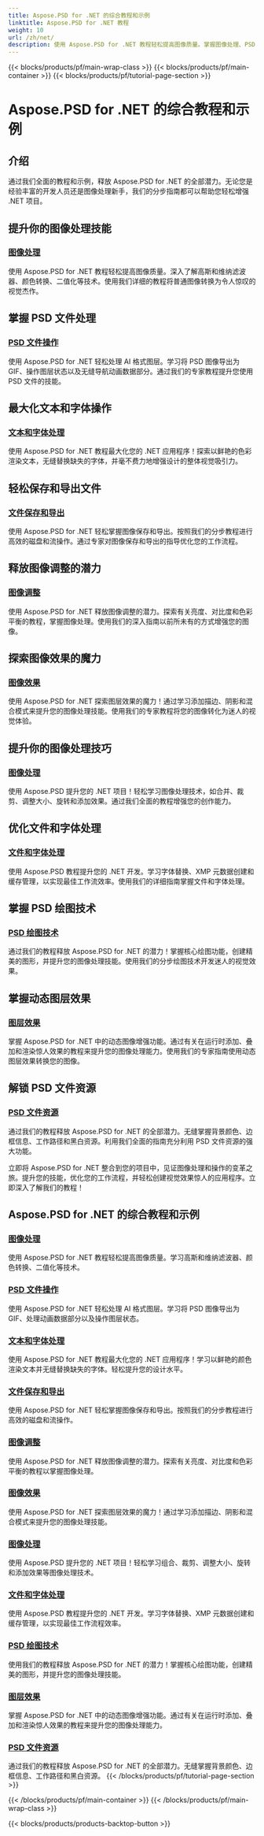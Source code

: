 ```yaml
---
title: Aspose.PSD for .NET 的综合教程和示例
linktitle: Aspose.PSD for .NET 教程
weight: 10
url: /zh/net/
description: 使用 Aspose.PSD for .NET 教程轻松提高图像质量。掌握图像处理、PSD 文件操作、文本和字体处理等。
---
```


{{< blocks/products/pf/main-wrap-class >}}
{{< blocks/products/pf/main-container >}}
{{< blocks/products/pf/tutorial-page-section >}}

# Aspose.PSD for .NET 的综合教程和示例

## 介绍
通过我们全面的教程和示例，释放 Aspose.PSD for .NET 的全部潜力。无论您是经验丰富的开发人员还是图像处理新手，我们的分步指南都可以帮助您轻松增强 .NET 项目。

## 提升你的图像处理技能

### [图像处理](./image-processing/)

使用 Aspose.PSD for .NET 教程轻松提高图像质量。深入了解高斯和维纳滤波器、颜色转换、二值化等技术。使用我们详细的教程将普通图像转换为令人惊叹的视觉杰作。

## 掌握 PSD 文件处理

### [PSD 文件操作](./psd-file-manipulation/)

使用 Aspose.PSD for .NET 轻松处理 AI 格式图层。学习将 PSD 图像导出为 GIF、操作图层状态以及无缝导航动画数据部分。通过我们的专家教程提升您使用 PSD 文件的技能。

## 最大化文本和字体操作

### [文本和字体处理](./text-and-font-manipulation/)

使用 Aspose.PSD for .NET 教程最大化您的 .NET 应用程序！探索以鲜艳的色彩渲染文本，无缝替换缺失的字体，并毫不费力地增强设计的整体视觉吸引力。

## 轻松保存和导出文件

### [文件保存和导出](./file-saving-and-exporting/)

使用 Aspose.PSD for .NET 轻松掌握图像保存和导出。按照我们的分步教程进行高效的磁盘和流操作。通过专家对图像保存和导出的指导优化您的工作流程。

## 释放图像调整的潜力

### [图像调整](./image-adjustment/)

使用 Aspose.PSD for .NET 释放图像调整的潜力。探索有关亮度、对比度和色彩平衡的教程，掌握图像处理。使用我们的深入指南以前所未有的方式增强您的图像。

## 探索图像效果的魔力

### [图像效果](./image-effects/)

使用 Aspose.PSD for .NET 探索图层效果的魔力！通过学习添加描边、阴影和混合模式来提升您的图像处理技能。使用我们的专家教程将您的图像转化为迷人的视觉体验。

## 提升你的图像处理技巧

### [图像处理](./image-manipulation/)

使用 Aspose.PSD 提升您的 .NET 项目！轻松学习图像处理技术，如合并、裁剪、调整大小、旋转和添加效果。通过我们全面的教程增强您的创作能力。

## 优化文件和字体处理

### [文件和字体处理](./file-and-font-handling/)

使用 Aspose.PSD 教程提升您的 .NET 开发。学习字体替换、XMP 元数据创建和缓存管理，以实现最佳工作流效率。使用我们的详细指南掌握文件和字体处理。

## 掌握 PSD 绘图技术

### [PSD 绘图技术](./psd-drawing-techniques/)

通过我们的教程释放 Aspose.PSD for .NET 的潜力！掌握核心绘图功能，创建精美的图形，并提升您的图像处理技能。使用我们的分步绘图技术开发迷人的视觉效果。

## 掌握动态图层效果

### [图层效果](./layer-effects/)

掌握 Aspose.PSD for .NET 中的动态图像增强功能。通过有关在运行时添加、叠加和渲染惊人效果的教程来提升您的图像处理能力。使用我们的专家指南使用动态图层效果转换您的图像。

## 解锁 PSD 文件资源

### [PSD 文件资源](./psd-file-resources/)

通过我们的教程释放 Aspose.PSD for .NET 的全部潜力。无缝掌握背景颜色、边框信息、工作路径和黑白资源。利用我们全面的指南充分利用 PSD 文件资源的强大功能。

立即将 Aspose.PSD for .NET 整合到您的项目中，见证图像处理和操作的变革之旅。提升您的技能，优化您的工作流程，并轻松创建视觉效果惊人的应用程序。立即深入了解我们的教程！
## Aspose.PSD for .NET 的综合教程和示例 
### [图像处理](./image-processing/)
使用 Aspose.PSD for .NET 教程轻松提高图像质量。学习高斯和维纳滤波器、颜色转换、二值化等技术。
### [PSD 文件操作](./psd-file-manipulation/)
使用 Aspose.PSD for .NET 轻松处理 AI 格式图层。学习将 PSD 图像导出为 GIF、处理动画数据部分以及操作图层状态。 
### [文本和字体处理](./text-and-font-manipulation/)
使用 Aspose.PSD for .NET 教程最大化您的 .NET 应用程序！学习以鲜艳的颜色渲染文本并无缝替换缺失的字体。轻松提升您的设计水平。
### [文件保存和导出](./file-saving-and-exporting/)
使用 Aspose.PSD for .NET 轻松掌握图像保存和导出。按照我们的分步教程进行高效的磁盘和流操作。
### [图像调整](./image-adjustment/)
使用 Aspose.PSD for .NET 释放图像调整的潜力。探索有关亮度、对比度和色彩平衡的教程以掌握图像处理。
### [图像效果](./image-effects/)
使用 Aspose.PSD for .NET 探索图层效果的魔力！通过学习添加描边、阴影和混合模式来提升您的图像处理技能。
### [图像处理](./image-manipulation/)
使用 Aspose.PSD 提升您的 .NET 项目！轻松学习组合、裁剪、调整大小、旋转和添加效果等图像处理技术。
### [文件和字体处理](./file-and-font-handling/)
使用 Aspose.PSD 教程提升您的 .NET 开发。学习字体替换、XMP 元数据创建和缓存管理，以实现最佳工作流程效率。
### [PSD 绘图技术](./psd-drawing-techniques/)
使用我们的教程释放 Aspose.PSD for .NET 的潜力！掌握核心绘图功能，创建精美的图形，并提升您的图像处理技能。
### [图层效果](./layer-effects/)
掌握 Aspose.PSD for .NET 中的动态图像增强功能。通过有关在运行时添加、叠加和渲染惊人效果的教程来提升您的图像处理能力。
### [PSD 文件资源](./psd-file-resources/)
通过我们的教程释放 Aspose.PSD for .NET 的全部潜力。无缝掌握背景颜色、边框信息、工作路径和黑白资源。 
{{< /blocks/products/pf/tutorial-page-section >}}

{{< /blocks/products/pf/main-container >}}
{{< /blocks/products/pf/main-wrap-class >}}

{{< blocks/products/products-backtop-button >}}
